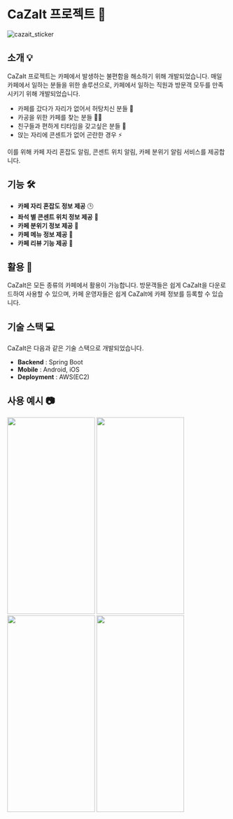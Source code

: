 CaZaIt 프로젝트 🚀
===========

![cazait_sticker](https://user-images.githubusercontent.com/77970380/223077345-9a7a2f7f-8ab3-42ce-87bd-457b4bc00b71.jpg)

소개 💡
--

CaZaIt 프로젝트는 카페에서 발생하는 불편함을 해소하기 위해 개발되었습니다. 매일 카페에서 일하는 분들을 위한 솔루션으로, 카페에서 일하는 직원과 방문객 모두를 만족시키기 위해 개발되었습니다.

*   카페를 갔다가 자리가 없어서 허탕치신 분들 🙁
*   카공을 위한 카페를 찾는 분들 🏃‍♂️
*   친구들과 편하게 티타임을 갖고싶은 분들 👥
*   앉는 자리에 콘센트가 없어 곤란한 경우 ⚡️

이를 위해 카페 자리 혼잡도 알림, 콘센트 위치 알림, 카페 분위기 알림 서비스를 제공합니다.

기능 🛠️
--

*   **카페 자리 혼잡도 정보 제공** 🕒
*   **좌석 별 콘센트 위치 정보 제공** 🔌
*   **카페 분위기 정보 제공** 🎨
*   **카페 메뉴 정보 제공** 🍩
*   **카페 리뷰 기능 제공** 📝

활용 🙌
--
CaZaIt은 모든 종류의 카페에서 활용이 가능합니다. 
방문객들은 쉽게 CaZaIt을 다운로드하여 사용할 수 있으며, 카페 운영자들은 쉽게 CaZaIt에 카페 정보를 등록할 수 있습니다.

기술 스택 💻
--
CaZaIt은 다음과 같은 기술 스택으로 개발되었습니다.

* **Backend** : Spring Boot
* **Mobile** : Android, iOS
* **Deployment** : AWS(EC2)

사용 예시 📷
-----

<img src="https://user-images.githubusercontent.com/82876698/217752136-8d4f6a94-2ac4-447c-8760-efabcdc89f42.jpg" width="200" height="450"/> <img src="https://user-images.githubusercontent.com/82876698/217752716-bcec1e75-77d5-473c-8d7c-9e118d70019e.jpg" width="200" height="450"/> <img src="https://user-images.githubusercontent.com/82876698/217752780-b3ffcb63-bf0b-4576-8978-2b780503505d.jpg" width="200" height="450"/> <img src="https://user-images.githubusercontent.com/82876698/217752834-6cec913a-49e8-40b2-8915-0c73a1885eb6.jpg" width="200" height="450"/>

